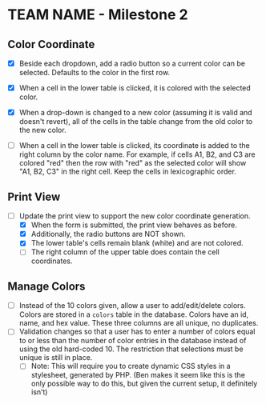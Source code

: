 # TEAM NAME - Milestone 2

## Color Coordinate
- [x] Beside each dropdown, add a radio button so a current color can be selected.  Defaults to the color in the first row. 
- [x] When a cell in the lower table is clicked, it is colored with the selected color.  
- [x] When a drop-down is changed to a new color (assuming it is valid and doesn't revert), all of the cells in the table change from the old color to the new color.  
- [ ] When a cell in the lower table is clicked, its coordinate is added to the right column by the color name.  For example, if cells A1, B2, and C3 are colored "red" then the row with "red" as the selected color will show "A1, B2, C3" in the right cell.  Keep the cells in lexicographic order.  


## Print View
- [ ] Update the print view to support the new color coordinate generation. 
  - [X]  When the form is submitted, the print view behaves as before.  
  - [X]  Additionally, the radio buttons are NOT shown.  
  - [X]  The lower table's cells remain blank (white) and are not colored.
  - [ ]  The right column of the upper table does contain the cell coordinates.

## Manage Colors
- [ ] Instead of the 10 colors given, allow a user to add/edit/delete colors.  Colors are stored in a `colors` table in the database.  Colors have an id, name, and hex value.  These three columns are all unique, no duplicates.
- [ ] Validation changes so that a user has to enter a number of colors equal to or less than the number of color entries in the database instead of using the old hard-coded 10.  The restriction that selections must be unique is still in place.
  - [ ] Note: This will require you to create dynamic CSS styles in a stylesheet, generated by PHP. (Ben makes it seem like this is the only possible way to do this, but given the current setup, it definitely isn’t)
